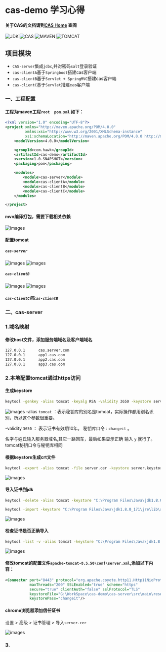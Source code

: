 # cas-demo 学习心得
#### 关于CAS的文档请到[CAS Home](https://apereo.github.io/cas/5.3.x/index.html) 查阅
![JDK](https://img.shields.io/badge/JDK-1.8%2B-green.svg) ![CAS](https://img.shields.io/badge/CAS-5.3-green.svg) ![MAVEN](https://img.shields.io/badge/MAVEN-3.2.2-green.svg) ![TOMCAT](https://img.shields.io/badge/TOMCAT-8.5.50-green.svg)
## 项目模块
- `CAS-server`集成`jdbc`,并对密码`salt`登录验证
- `cas-clientA`基于`Springboot`搭建cas客户端
- `cas-clientB`基于`Servlet + SpringMVC`搭建cas客户端
- `cas-clientC`基于`Servlet`搭建cas客户端

### 一、工程配置

#### 工程为maven工程`root  pom.xml` 如下：
```xml
<?xml version="1.0" encoding="UTF-8"?>
<project xmlns="http://maven.apache.org/POM/4.0.0"
         xmlns:xsi="http://www.w3.org/2001/XMLSchema-instance"
         xsi:schemaLocation="http://maven.apache.org/POM/4.0.0 http://maven.apache.org/xsd/maven-4.0.0.xsd">
    <modelVersion>4.0.0</modelVersion>

    <groupId>com.hawk</groupId>
    <artifactId>cas-demo</artifactId>
    <version>1.0-SNAPSHOT</version>
    <packaging>pom</packaging>

    <modules>
        <module>cas-server</module>
        <module>cas-clientA</module>
        <module>cas-clientB</module>
        <module>cas-clientC</module>
    </modules>

</project>
```

#### mvn编译打包，需要下载相关依赖
![images](https://github.com/hawk9821/cas-demo/blob/master/doc/casdemo1.jpg)

#### 配置tomcat

##### `cas-server`
![images](https://github.com/hawk9821/cas-demo/blob/master/doc/casserver1.jpg)
![images](https://github.com/hawk9821/cas-demo/blob/master/doc/casserver2.jpg)

##### `cas-clientB`
![images](https://github.com/hawk9821/cas-demo/blob/master/doc/casclient1.jpg)
![images](https://github.com/hawk9821/cas-demo/blob/master/doc/casclient2.jpg)

##### `cas-clientC`同`cas-clientB`

### 二、cas-server

### 1.域名映射

#### 修改host文件，添加服务端域名及客户端域名

```bash
127.0.0.1      cas.server.com
127.0.0.1      app1.cas.com
127.0.0.1      app2.cas.com
127.0.0.1      app3.cas.com
```
### 2.本地配置tomcat通过https访问

#### 生成keystore

```bash
keytool -genkey -alias tomcat -keyalg RSA -validity 3650 -keystore server.keystore
```
![images](https://github.com/hawk9821/cas-demo/blob/master/doc/certificate1.jpg)
-alias `tomcat` ：表示秘钥库的别名是tomcat，实际操作都用别名识别，所以这个参数很重要。

-validity `3650` ： 表示证书有效期10年。
秘钥库口令 : `changeit` 。

名字与姓氏输入服务器域名,其它一路回车，最后如果显示正确 输入 `y` 就行了。 tomcat秘钥口令与秘钥库相同

#### 根据keystore生成crt文件

```bash
keytool -export -alias tomcat -file server.cer -keystore server.keystore -validity 3650 -storepass changeit
```
![images](https://github.com/hawk9821/cas-demo/blob/master/doc/certificate2.jpg)

#### 导入证书到jdk

```bash
keytool -delete -alias tomcat -keystore "C:\Program Files\Java\jdk1.8.0_171\jre\lib\security\cacerts" -storepass changeit

keytool -import -keystore "C:\Program Files\Java\jdk1.8.0_171\jre\lib\security\cacerts" -file server.cer -alias tomcat -storepass changeit
```

![images](https://github.com/hawk9821/cas-demo/blob/master/doc/certificate4.jpg)

#### 检查证书是否正确导入

```bash
keytool -list -v -alias tomcat -keystore "C:\Program Files\Java\jdk1.8.0_171\jre\lib\security\cacerts" -storepass changeit
```
![images](https://github.com/hawk9821/cas-demo/blob/master/doc/certificate5.jpg)

#### 修改tomcat的配置文件`apache-tomcat-8.5.50\conf\server.xml`,添加以下内容：

```xml
<Connector port="8443" protocol="org.apache.coyote.http11.Http11NioProtocol"
           maxThreads="200" SSLEnabled="true" scheme="https"
           secure="true" clientAuth="false" sslProtocol="TLS"
           keystoreFile="G:\WorkSpace\cas-demo\cas-server\src\main\resources\server.keystore"
           keystorePass="changeit"/>
```

#### chrome浏览器添加信任证书
设置 > 高级 > 证书管理 > 导入`server.cer`

![images](https://github.com/hawk9821/cas-demo/blob/master/doc/certificate6.jpg)

### 3.
